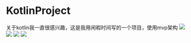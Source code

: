 # KotlinProject
关于kotlin我一直很感兴趣，这是我用闲暇时间写的一个项目，使用mvp架构
![](https://github.com/Lisdong/KotlinProject/blob/master/img/Xnip1.png)
![](https://github.com/Lisdong/KotlinProject/blob/master/img/Xnip4.png)
![](https://github.com/Lisdong/KotlinProject/blob/master/img/Xnip2.png)
![](https://github.com/Lisdong/KotlinProject/blob/master/img/Xnip3.png)
